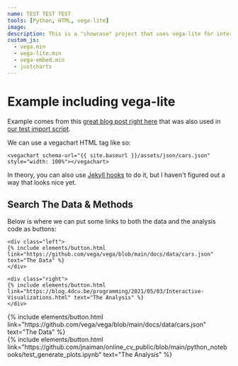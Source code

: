 ```yaml
---
name: TEST TEST TEST
tools: [Python, HTML, vega-lite]
image:
description: This is a "showcase" project that uses vega-lite for interactive viz!
custom_js:
  - vega.min
  - vega-lite.min
  - vega-embed.min
  - justcharts
---
```



# Example including vega-lite

Example comes from this [great blog post right here](https://blog.4dcu.be/programming/2021/05/03/Interactive-Visualizations.html) that was also used in [our test import script](https://github.com/UIUC-iSchool-DataViz/is445_bcubcg_fall2022/blob/main/week01/test_imports_week01.ipynb).

We can use a vegachart HTML tag like so:

```
<vegachart schema-url="{{ site.baseurl }}/assets/json/cars.json" style="width: 100%"></vegachart>
```

<vegachart schema-url="{{ site.baseurl }}/assets/json/cars.json" style="width: 100%"></vegachart>

<vegachart schema-url="{{ site.baseurl }}/assets/json/chart1.json" style="width: 100%"></vegachart>

<vegachart schema-url="{{ site.baseurl }}/assets/json/altair_mobility_dashboard.json" style="width: 100%"></vegachart>

<vegachart schema-url="{{ site.baseurl }}/assets/json/finalmap.json" style="width: 100%"></vegachart>

<vegachart schema-url="{{ site.baseurl }}/assets/json/homework5map.json" style="width: 100%"></vegachart>

<vegachart schema-url="{{ site.baseurl }}/assets/json/hw5test.json" style="width: 100%"></vegachart>

<vegachart schema-url="{{ site.baseurl }}/assets/json/population_scatter.json" style="width: 100%"></vegachart>

<vegachart schema-url="{{ site.baseurl }}/assets/json/hw5test2.json" style="width: 100%"></vegachart>

<vegachart schema-url="{{ site.baseurl }}/assets/json/testchart" style="width: 100%"></vegachart>



In theory, you can also use [Jekyll hooks](https://jekyllrb.com/docs/plugins/hooks/) to do it, but I haven't figured out a way that looks nice yet.


## Search The Data & Methods

Below is where we can put some links to both the data and the analysis code as buttons:

```
<div class="left">
{% include elements/button.html link="https://github.com/vega/vega/blob/main/docs/data/cars.json" text="The Data" %}
</div>

<div class="right">
{% include elements/button.html link="https://blog.4dcu.be/programming/2021/05/03/Interactive-Visualizations.html" text="The Analysis" %}
</div>
```

<!-- these are written in a combo of html and liquid --> 

<div class="left">
{% include elements/button.html link="https://github.com/vega/vega/blob/main/docs/data/cars.json" text="The Data" %}
</div>

<div class="right">
{% include elements/button.html link="https://github.com/jnaiman/online_cv_public/blob/main/python_notebooks/test_generate_plots.ipynb" text="The Analysis" %}
</div>


